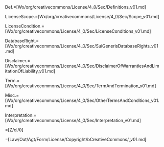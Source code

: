 Def.=[Wx/org/creativecommons/License/4_0/Sec/Definitions_v01.md]

LicenseScope.=[Wx/org/creativecommons/License/4_0/Sec/Scope_v01.md]

LicenseCondition.=[Wx/org/creativecommons/License/4_0/Sec/LicenseConditions_v01.md]

DatabaseRight.=[Wx/org/creativecommons/License/4_0/Sec/SuiGenerisDatabaseRights_v01.md]

Disclaimer.=[Wx/org/creativecommons/License/4_0/Sec/DisclaimerOfWarrantiesAndLimitationOfLiability_v01.md]

Term.=[Wx/org/creativecommons/License/4_0/Sec/TermAndTermination_v01.md]

Misc.=[Wx/org/creativecommons/License/4_0/Sec/OtherTermsAndConditions_v01.md]

Interpretation.=[Wx/org/creativecommons/License/4_0/Sec/Interpretation_v01.md]

=[Z/ol/0]

=[Law/Out/Agt/Form/License/Copyright/bCreativeCommons/_v01.md]